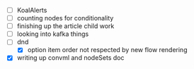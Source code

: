 * [ ] KoalAlerts
* [ ] counting nodes for conditionality
* [ ] finishing up the article child work
* [ ] looking into kafka things
* [ ] dnd
  * [x] option item order not respected by new flow rendering
* [x] writing up convml and nodeSets doc
